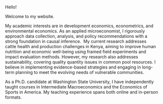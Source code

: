 Hello!

Welcome to my website. 

My academic interests are in development economics, econometrics, and environmental economics. As an applied microeconomist, I rigorously approach data collection, analysis, and policy recommendations with a strong foundation in causal inference.  My current research addresses cattle health and production challenges in Kenya, aiming to improve human nutrition and economic well-being using framed field experiments and impact evaluation methods. However, my research also addresses sustainability, covering quality quantity issues in common pool resources. I believe in implementing evidence-based strategies and engaging in long-term planning to meet the evolving needs of vulnerable communities.

As a Ph.D. candidate at Washington State University, I have independently taught courses in Intermediate Macroeconomics and the  Economics of Sports in America. My teaching experience spans both online and in-person formats.